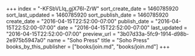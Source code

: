 +++
index = "-KFSbVLlq_gjX76l-ZrW"
sort_create_date = 1460785920
sort_last_updated = 1460785920
sort_publish_date = 1460785920
create_date = "2016-04-15T22:52:00-07:00"
publish_date = "2016-04-15T22:52:00-07:00"
date = "2016-04-15T22:52:00-07:00"
last_updated = "2016-04-15T22:52:00-07:00"
preview_url = "3b07d33a-5fc9-1914-d98b-2e975b5947a0"
name = "Soho Press"
title = "Soho Press"
books_by_this_publisher = ["books/join.md", "books/join.md"]
+++
